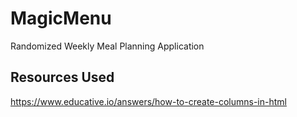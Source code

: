# MagicMenu

Randomized Weekly Meal Planning Application 


## Resources Used

https://www.educative.io/answers/how-to-create-columns-in-html
